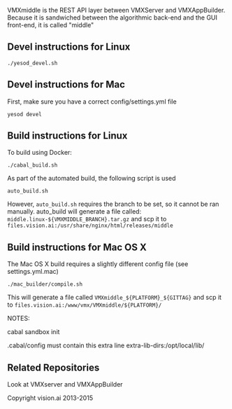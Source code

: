 VMXmiddle is the REST API layer between VMXServer and VMXAppBuilder.
Because it is sandwiched between the algorithmic back-end and the GUI
front-end, it is called "middle"

## Devel instructions for Linux
```
./yesod_devel.sh
```

## Devel instructions for Mac

First, make sure you have a correct config/settings.yml file

```
yesod devel
```

## Build instructions for Linux

To build using Docker:
```
./cabal_build.sh
```

As part of the automated build, the following script is used
```
auto_build.sh
```

However, `auto_build.sh` requires the branch to be set, so it cannot
be ran manually. auto_build will generate a file called: 
`middle.linux-${VMXMIDDLE_BRANCH}.tar.gz` and scp it to
`files.vision.ai:/usr/share/nginx/html/releases/middle`


## Build instructions for Mac OS X

The Mac OS X build requires a slightly different config file (see
settings.yml.mac)

```
./mac_builder/compile.sh
```

This will generate a file called `VMXmiddle_${PLATFORM}_${GITTAG}` and
scp it to `files.vision.ai:/www/vmx/VMXmiddle/${PLATFORM}/`


NOTES:

cabal sandbox init

.cabal/config must contain this extra line
extra-lib-dirs:/opt/local/lib/


## Related Repositories

Look at VMXserver and VMXAppBuilder

Copyright vision.ai 2013-2015
